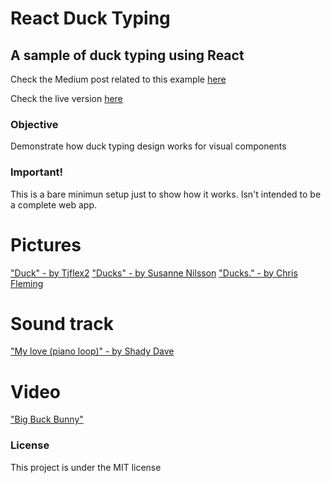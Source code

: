 # React Duck Typing
## A sample of duck typing using React
Check the Medium post related to this example [here](https://medium.com/front-end-hacking/react-and-duck-typing-1e22f73563e7)

Check the live version [here](https://rubenspgcavalcante.github.io/react-duck-typing/)

### Objective
Demonstrate how duck typing design works for visual components

### Important!
This is a bare minimun setup just to show how it works. Isn't intended to be a complete web app.

# Pictures

["Duck" - by Tjflex2](https://flic.kr/p/8F8fpS)
["Ducks" - by Susanne Nilsson](https://flic.kr/p/hXn2Q9)
["Ducks." - by Chris Fleming](https://flic.kr/p/nydf9D)

# Sound track

["My love (piano loop)" - by Shady Dave](https://freesound.org/people/ShadyDave/sounds/325611/)

# Video
["Big Buck Bunny"](https://www.bigbuckbunny.org/)

### License
This project is under the MIT license